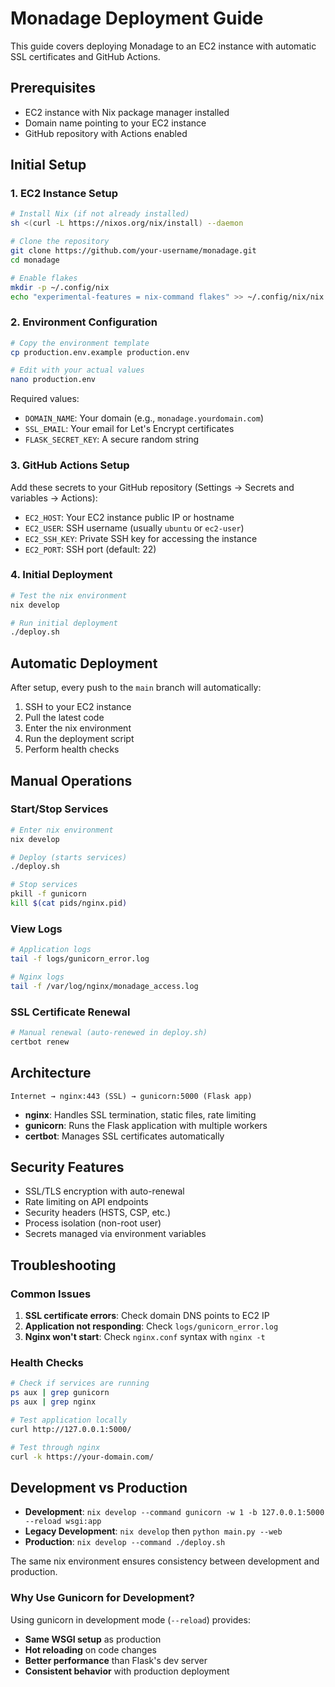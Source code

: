# Monadage Deployment Guide

This guide covers deploying Monadage to an EC2 instance with automatic SSL certificates and GitHub Actions.

## Prerequisites

- EC2 instance with Nix package manager installed
- Domain name pointing to your EC2 instance
- GitHub repository with Actions enabled

## Initial Setup

### 1. EC2 Instance Setup

```bash
# Install Nix (if not already installed)
sh <(curl -L https://nixos.org/nix/install) --daemon

# Clone the repository
git clone https://github.com/your-username/monadage.git
cd monadage

# Enable flakes
mkdir -p ~/.config/nix
echo "experimental-features = nix-command flakes" >> ~/.config/nix/nix.conf
```

### 2. Environment Configuration

```bash
# Copy the environment template
cp production.env.example production.env

# Edit with your actual values
nano production.env
```

Required values:
- `DOMAIN_NAME`: Your domain (e.g., `monadage.yourdomain.com`)
- `SSL_EMAIL`: Your email for Let's Encrypt certificates
- `FLASK_SECRET_KEY`: A secure random string

### 3. GitHub Actions Setup

Add these secrets to your GitHub repository (Settings → Secrets and variables → Actions):

- `EC2_HOST`: Your EC2 instance public IP or hostname
- `EC2_USER`: SSH username (usually `ubuntu` or `ec2-user`)
- `EC2_SSH_KEY`: Private SSH key for accessing the instance
- `EC2_PORT`: SSH port (default: 22)

### 4. Initial Deployment

```bash
# Test the nix environment
nix develop

# Run initial deployment
./deploy.sh
```

## Automatic Deployment

After setup, every push to the `main` branch will automatically:

1. SSH to your EC2 instance
2. Pull the latest code
3. Enter the nix environment
4. Run the deployment script
5. Perform health checks

## Manual Operations

### Start/Stop Services

```bash
# Enter nix environment
nix develop

# Deploy (starts services)
./deploy.sh

# Stop services
pkill -f gunicorn
kill $(cat pids/nginx.pid)
```

### View Logs

```bash
# Application logs
tail -f logs/gunicorn_error.log

# Nginx logs
tail -f /var/log/nginx/monadage_access.log
```

### SSL Certificate Renewal

```bash
# Manual renewal (auto-renewed in deploy.sh)
certbot renew
```

## Architecture

```
Internet → nginx:443 (SSL) → gunicorn:5000 (Flask app)
```

- **nginx**: Handles SSL termination, static files, rate limiting
- **gunicorn**: Runs the Flask application with multiple workers
- **certbot**: Manages SSL certificates automatically

## Security Features

- SSL/TLS encryption with auto-renewal
- Rate limiting on API endpoints
- Security headers (HSTS, CSP, etc.)
- Process isolation (non-root user)
- Secrets managed via environment variables

## Troubleshooting

### Common Issues

1. **SSL certificate errors**: Check domain DNS points to EC2 IP
2. **Application not responding**: Check `logs/gunicorn_error.log`
3. **Nginx won't start**: Check `nginx.conf` syntax with `nginx -t`

### Health Checks

```bash
# Check if services are running
ps aux | grep gunicorn
ps aux | grep nginx

# Test application locally
curl http://127.0.0.1:5000/

# Test through nginx
curl -k https://your-domain.com/
```

## Development vs Production

- **Development**: `nix develop --command gunicorn -w 1 -b 127.0.0.1:5000 --reload wsgi:app`
- **Legacy Development**: `nix develop` then `python main.py --web`
- **Production**: `nix develop --command ./deploy.sh`

The same nix environment ensures consistency between development and production.

### Why Use Gunicorn for Development?

Using gunicorn in development mode (`--reload`) provides:
- **Same WSGI setup** as production
- **Hot reloading** on code changes
- **Better performance** than Flask's dev server
- **Consistent behavior** with production deployment